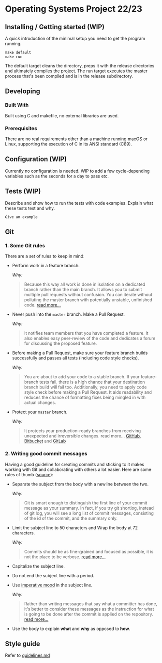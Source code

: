 # Operating Systems Project 22/23


## Installing / Getting started (WIP)

A quick introduction of the minimal setup you need to get the program running.

```shell
make default
make run
```

The default target cleans the directory, preps it with the release directories and ultimately compiles the project.
The run target executes the master process that's been compiled and is in the release subdirectory.

## Developing

### Built With
Built using C and makefile, no external libraries are used.

### Prerequisites
There are no real requirements other than a machine running macOS or Linux, supporting the execution of C in its ANSI standard (C89).

## Configuration (WIP)

Currently no configuration is needed. WIP to add a few cycle-depending variables such as the seconds for a day to pass etc.



## Tests (WIP)

Describe and show how to run the tests with code examples.
Explain what these tests test and why.

```shell
Give an example
```

## Git
### 1. Some Git rules

There are a set of rules to keep in mind:

- Perform work in a feature branch.

  _Why:_

  > Because this way all work is done in isolation on a dedicated branch rather than the main branch. It allows you to submit multiple pull requests without confusion. You can iterate without polluting the master branch with potentially unstable, unfinished code. [read more...](https://www.atlassian.com/git/tutorials/comparing-workflows#feature-branch-workflow)

- Never push into the `master` branch. Make a Pull Request.

  _Why:_

  > It notifies team members that you have completed a feature. It also enables easy peer-review of the code and dedicates a forum for discussing the proposed feature.

- Before making a Pull Request, make sure your feature branch builds successfully and passes all tests (including code style checks).

  _Why:_

  > You are about to add your code to a stable branch. If your feature-branch tests fail, there is a high chance that your destination branch build will fail too. Additionally, you need to apply code style check before making a Pull Request. It aids readability and reduces the chance of formatting fixes being mingled in with actual changes.

- Protect your `master` branch.

  _Why:_

  > It protects your production-ready branches from receiving unexpected and irreversible changes. read more... [GitHub](https://help.github.com/articles/about-protected-branches/), [Bitbucket](https://confluence.atlassian.com/bitbucketserver/using-branch-permissions-776639807.html) and [GitLab](https://docs.gitlab.com/ee/user/project/protected_branches.html)

### 2. Writing good commit messages

Having a good guideline for creating commits and sticking to it makes working with Git and collaborating with others a lot easier. Here are some rules of thumb ([source](https://chris.beams.io/posts/git-commit/#seven-rules)):

- Separate the subject from the body with a newline between the two.

  _Why:_

  > Git is smart enough to distinguish the first line of your commit message as your summary. In fact, if you try git shortlog, instead of git log, you will see a long list of commit messages, consisting of the id of the commit, and the summary only.

- Limit the subject line to 50 characters and Wrap the body at 72 characters.

  _Why:_

  > Commits should be as fine-grained and focused as possible, it is not the place to be verbose. [read more...](https://medium.com/@preslavrachev/what-s-with-the-50-72-rule-8a906f61f09c)

- Capitalize the subject line.
- Do not end the subject line with a period.
- Use [imperative mood](https://en.wikipedia.org/wiki/Imperative_mood) in the subject line.

  _Why:_

  > Rather than writing messages that say what a committer has done, it's better to consider these messages as the instruction for what is going to be done after the commit is applied on the repository. [read more...](https://news.ycombinator.com/item?id=2079612)

- Use the body to explain **what** and **why** as opposed to **how**.

## Style guide

Refer to [guidelines.md](guidelines.md)
